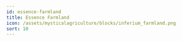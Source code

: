 ```yaml
---
id: essence-farmland
title: Essence Farmland
icon: /assets/mysticalagriculture/blocks/inferium_farmland.png
sort: 10
---
```


